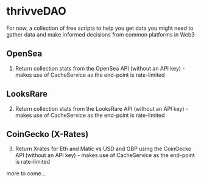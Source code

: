 # thrivveDAO

For now, a collection of free scripts to help you get data you might need to gather data and make informed decisions from common platforms in Web3

## OpenSea
1. Return collection stats from the OpenSea API (without an API key) - makes use of CacheService as the end-point is rate-limited

## LooksRare
2. Return collection stats from the LooksRare API (without an API key) - makes use of CacheService as the end-point is rate-limited

## CoinGecko (X-Rates)
3. Return Xrates for Eth and Matic vs USD and GBP using the CoinGecko API (without an API key) - makes use of CacheService as the end-point is rate-limited

more to come...
